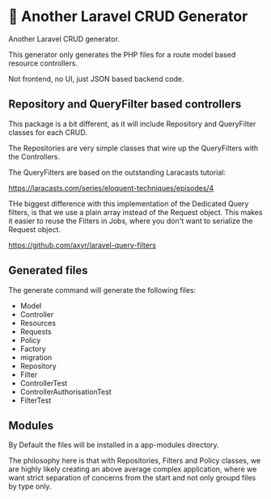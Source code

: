 # 📨 Another Laravel CRUD Generator

Another Laravel CRUD generator.

This generator only generates the PHP files for a route model based resource controllers.

Not frontend, no UI, just JSON based backend code.

## Repository and QueryFilter based controllers

This package is a bit different, as it will include Repository and QueryFilter classes for each CRUD.

The Repositories are very simple classes that wire up the QueryFilters with the Controllers.

The QueryFilters are based on the outstanding Laracasts tutorial:

https://laracasts.com/series/eloquent-techniques/episodes/4

THe biggest difference with this implementation of the Dedicated Query filters, is that we use a plain array instead of the Request object.
This makes it easier to reuse the Filters in Jobs, where you don't want to serialize the Request object.

https://github.com/axyr/laravel-query-filters

## Generated files

The generate command will generate the following files:

- Model
- Controller
- Resources
- Requests
- Policy
- Factory
- migration
- Repository
- Filter
- ControllerTest
- ControllerAuthorisationTest
- FilterTest

## Modules

By Default the files will be installed in a app-modules directory.

The philosophy here is that with Repositories, Filters and Policy classes, we are highly likely creating an above average complex application,
where we want strict separation of concerns from the start and not only groupd files by type only.
